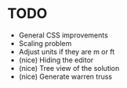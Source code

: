 # TODO

- General CSS improvements
- Scaling problem
- Adjust units if they are m or ft
- (nice) Hiding the editor
- (nice) Tree view of the solution
- (nice) Generate warren truss
